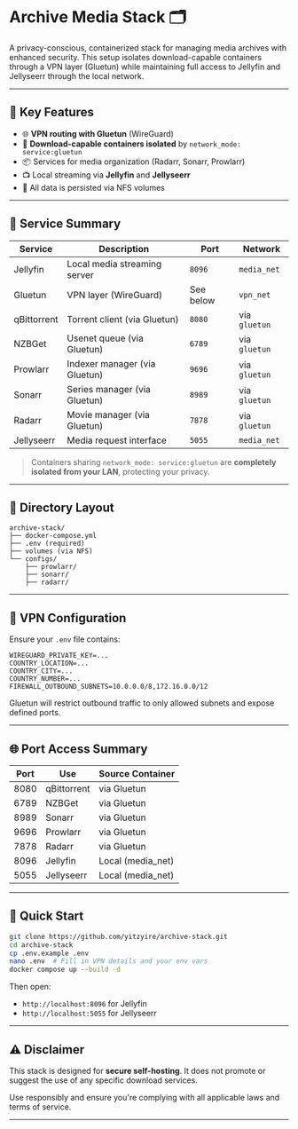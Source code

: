 # Archive Media Stack 🗂️

A privacy-conscious, containerized stack for managing media archives with enhanced security. This setup isolates download-capable containers through a VPN layer (Gluetun) while maintaining full access to Jellyfin and Jellyseerr through the local network.

---

## 🔐 Key Features

- 🌐 **VPN routing with Gluetun** (WireGuard)
- 🔄 **Download-capable containers isolated** by `network_mode: service:gluetun`
- 📦 Services for media organization (Radarr, Sonarr, Prowlarr)
- 📺 Local streaming via **Jellyfin** and **Jellyseerr**
- 🧱 All data is persisted via NFS volumes

---

## 🧰 Service Summary

| Service        | Description                               | Port       | Network        |
|----------------|-------------------------------------------|------------|----------------|
| Jellyfin       | Local media streaming server              | `8096`     | `media_net`    |
| Gluetun        | VPN layer (WireGuard)                     | See below  | `vpn_net`      |
| qBittorrent    | Torrent client (via Gluetun)              | `8080`     | via `gluetun`  |
| NZBGet         | Usenet queue (via Gluetun)                | `6789`     | via `gluetun`  |
| Prowlarr       | Indexer manager (via Gluetun)             | `9696`     | via `gluetun`  |
| Sonarr         | Series manager (via Gluetun)              | `8989`     | via `gluetun`  |
| Radarr         | Movie manager (via Gluetun)               | `7878`     | via `gluetun`  |
| Jellyseerr     | Media request interface                   | `5055`     | `media_net`    |

> Containers sharing `network_mode: service:gluetun` are **completely isolated from your LAN**, protecting your privacy.

---

## 📁 Directory Layout
```
archive-stack/
├── docker-compose.yml
├── .env (required)
├── volumes (via NFS)
└── configs/
    ├── prowlarr/
    ├── sonarr/
    ├── radarr/
```

---

## 🔐 VPN Configuration
Ensure your `.env` file contains:

```env
WIREGUARD_PRIVATE_KEY=...
COUNTRY_LOCATION=...
COUNTRY_CITY=...
COUNTRY_NUMBER=...
FIREWALL_OUTBOUND_SUBNETS=10.0.0.0/8,172.16.0.0/12
```

Gluetun will restrict outbound traffic to only allowed subnets and expose defined ports.

---

## 🌐 Port Access Summary
| Port | Use           | Source Container |
|------|---------------|------------------|
| 8080 | qBittorrent   | via Gluetun      |
| 6789 | NZBGet        | via Gluetun      |
| 8989 | Sonarr        | via Gluetun      |
| 9696 | Prowlarr      | via Gluetun      |
| 7878 | Radarr        | via Gluetun      |
| 8096 | Jellyfin      | Local (media_net)|
| 5055 | Jellyseerr    | Local (media_net)|

---

## 🚀 Quick Start

```bash
git clone https://github.com/yitzyire/archive-stack.git
cd archive-stack
cp .env.example .env
nano .env  # Fill in VPN details and your env vars
docker compose up --build -d
```

Then open:
- `http://localhost:8096` for Jellyfin
- `http://localhost:5055` for Jellyseerr

---

## ⚠️ Disclaimer
This stack is designed for **secure self-hosting**. It does not promote or suggest the use of any specific download services.

Use responsibly and ensure you're complying with all applicable laws and terms of service.

---
